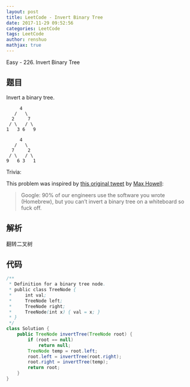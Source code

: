 ```yaml
---
layout: post
title: LeetCode - Invert Binary Tree
date: 2017-11-29 09:52:56
categories: LeetCode
tags: LeetCode
author: renshuo
mathjax: true
---
```


Easy - 226. Invert Binary Tree

<!--more-->

## 题目

Invert a binary tree.

```
     4
   /   \
  2     7
 / \   / \
1   3 6   9
```

```
     4
   /   \
  7     2
 / \   / \
9   6 3   1
```

Trivia:

This problem was inspired by [this original tweet](https://twitter.com/mxcl/status/608682016205344768) by [Max Howell](https://twitter.com/mxcl):

> Google: 90% of our engineers use the software you wrote (Homebrew), but you can’t invert a binary tree on a whiteboard so fuck off.

## 解析

翻转二叉树

## 代码

``` java
/**
 * Definition for a binary tree node.
 * public class TreeNode {
 *     int val;
 *     TreeNode left;
 *     TreeNode right;
 *     TreeNode(int x) { val = x; }
 * }
 */
class Solution {
    public TreeNode invertTree(TreeNode root) {
        if (root == null)
            return null;
        TreeNode temp = root.left;
        root.left = invertTree(root.right);
        root.right = invertTree(temp);
        return root;
    }
}
```